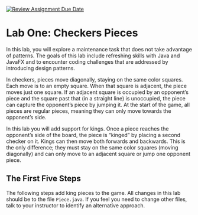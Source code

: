 [![Review Assignment Due Date](https://classroom.github.com/assets/deadline-readme-button-22041afd0340ce965d47ae6ef1cefeee28c7c493a6346c4f15d667ab976d596c.svg)](https://classroom.github.com/a/ySCT0iTa)

# Lab One: Checkers Pieces
In this lab, you will explore a maintenance task that does not take advantage of patterns. The goals of this lab include
refreshing skills with Java and JavaFX and to encounter coding challenges that are addressed by introducing design patterns.

In checkers, pieces move diagonally, staying on the same color squares. Each move is to an empty square. When that square 
is adjacent, the piece moves just one square. If an adjacent square is occupied by an opponent’s piece and the square past 
that (in a straight line) is unoccupied, the piece can capture the opponent’s piece by jumping it. At the start of the game, 
all pieces are regular pieces, meaning they can only move towards the opponent’s side.

In this lab you will add support for kings. Once a piece reaches the opponent’s side of the board, the piece is “kinged” by 
placing a second checker on it. Kings can then move both forwards and backwards. This is the only difference; they must stay 
on the same color squares (moving diagonally) and can only move to an adjacent square or jump one opponent piece.


## The First Five Steps
The following steps add king pieces to the game. All changes in this lab should be to the file ```Piece.java```. 
If you feel you need to change other files, talk to your instructor to identify an alternative approach.

